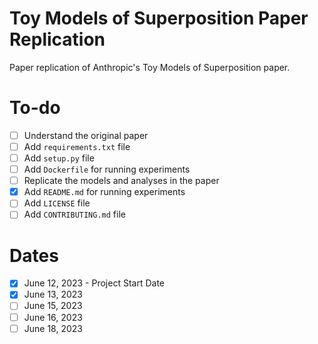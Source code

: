# Toy Models of Superposition Paper Replication 

Paper replication of Anthropic's Toy Models of Superposition paper. 

# To-do

- [ ] Understand the original paper 
- [ ] Add `requirements.txt` file
- [ ] Add `setup.py` file
- [ ] Add `Dockerfile` for running experiments
- [ ] Replicate the models and analyses in the paper
- [x] Add `README.md` for running experiments
- [ ] Add `LICENSE` file
- [ ] Add `CONTRIBUTING.md` file

# Dates
- [x] June 12, 2023 - Project Start Date
- [x] June 13, 2023
- [ ] June 15, 2023
- [ ] June 16, 2023
- [ ] June 18, 2023 